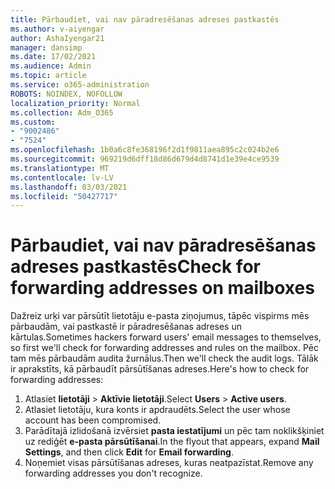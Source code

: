 ```yaml
---
title: Pārbaudiet, vai nav pāradresēšanas adreses pastkastēs
ms.author: v-aiyengar
author: AshaIyengar21
manager: dansimp
ms.date: 17/02/2021
ms.audience: Admin
ms.topic: article
ms.service: o365-administration
ROBOTS: NOINDEX, NOFOLLOW
localization_priority: Normal
ms.collection: Adm_O365
ms.custom:
- "9002486"
- "7524"
ms.openlocfilehash: 1b0a6c8fe368196f2d1f9811aea895c2c024b2e6
ms.sourcegitcommit: 969219d6dff18d86d679d4d8741d1e39e4ce9539
ms.translationtype: MT
ms.contentlocale: lv-LV
ms.lasthandoff: 03/03/2021
ms.locfileid: "50427717"
---
```

# <a name="check-for-forwarding-addresses-on-mailboxes"></a><span data-ttu-id="d2719-102">Pārbaudiet, vai nav pāradresēšanas adreses pastkastēs</span><span class="sxs-lookup"><span data-stu-id="d2719-102">Check for forwarding addresses on mailboxes</span></span>

<span data-ttu-id="d2719-103">Dažreiz urķi var pārsūtīt lietotāju e-pasta ziņojumus, tāpēc vispirms mēs pārbaudām, vai pastkastē ir pāradresēšanas adreses un kārtulas.</span><span class="sxs-lookup"><span data-stu-id="d2719-103">Sometimes hackers forward users' email messages to themselves, so first we'll check for forwarding addresses and rules on the mailbox.</span></span> <span data-ttu-id="d2719-104">Pēc tam mēs pārbaudām audita žurnālus.</span><span class="sxs-lookup"><span data-stu-id="d2719-104">Then we'll check the audit logs.</span></span> <span data-ttu-id="d2719-105">Tālāk ir aprakstīts, kā pārbaudīt pārsūtīšanas adreses.</span><span class="sxs-lookup"><span data-stu-id="d2719-105">Here's how to check for forwarding addresses:</span></span>

1. <span data-ttu-id="d2719-106">Atlasiet **lietotāji**  >  **Aktīvie lietotāji**.</span><span class="sxs-lookup"><span data-stu-id="d2719-106">Select **Users** > **Active users**.</span></span>
1. <span data-ttu-id="d2719-107">Atlasiet lietotāju, kura konts ir apdraudēts.</span><span class="sxs-lookup"><span data-stu-id="d2719-107">Select the user whose account has been compromised.</span></span>
1. <span data-ttu-id="d2719-108">Parādītajā izlidošanā izvērsiet **pasta iestatījumi** un pēc tam noklikšķiniet  uz rediģēt **e-pasta pārsūtīšanai**.</span><span class="sxs-lookup"><span data-stu-id="d2719-108">In the flyout that appears, expand **Mail Settings**, and then click **Edit** for **Email forwarding**.</span></span>
1. <span data-ttu-id="d2719-109">Noņemiet visas pārsūtīšanas adreses, kuras neatpazīstat.</span><span class="sxs-lookup"><span data-stu-id="d2719-109">Remove any forwarding addresses you don't recognize.</span></span>